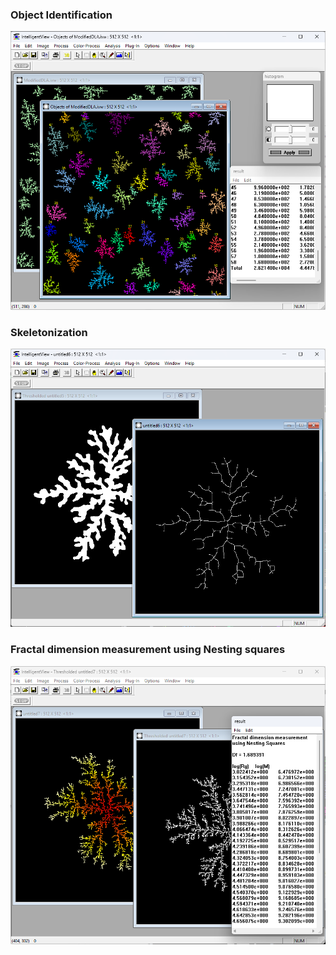 
### Object Identification
<img src="https://github.com/bwyoon/intelligentview/blob/master/images/IV-screenshot1.png">

### Skeletonization
<img src="https://github.com/bwyoon/intelligentview/blob/master/images/IV-screenshot2.png">

### Fractal dimension measurement using Nesting squares
<img src="https://github.com/bwyoon/intelligentview/blob/master/images/IV-screenshot3.png">


